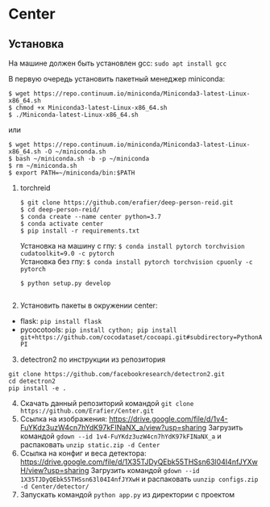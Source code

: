 # Center

## Установка
На машине должен быть установлен gcc: `sudo apt install gcc`

В первую очередь установить пакетный менеджер miniconda:
```
$ wget https://repo.continuum.io/miniconda/Miniconda3-latest-Linux-x86_64.sh
$ chmod +x Miniconda3-latest-Linux-x86_64.sh
$ ./Miniconda-latest-Linux-x86_64.sh
```
или
```
$ wget https://repo.continuum.io/miniconda/Miniconda3-latest-Linux-x86_64.sh -O ~/miniconda.sh
$ bash ~/miniconda.sh -b -p ~/miniconda 
$ rm ~/miniconda.sh
$ export PATH=~/miniconda/bin:$PATH
```
1. torchreid
    ```
    $ git clone https://github.com/erafier/deep-person-reid.git
    $ cd deep-person-reid/
    $ conda create --name center python=3.7
    $ conda activate center
    $ pip install -r requirements.txt
    ```
    Установка на машину с гпу: `$ conda install pytorch torchvision cudatoolkit=9.0 -c pytorch`  
    Установка без гпу: `$ conda install pytorch torchvision cpuonly -c pytorch`
    ```
    $ python setup.py develop
  
2. Установить пакеты в окружении center:
- flask: `pip install flask`
- pycocotools: `pip install cython; pip install git+https://github.com/cocodataset/cocoapi.git#subdirectory=PythonAPI`
3. detectron2 по инструкции из репозитория
  ```  
  git clone https://github.com/facebookresearch/detectron2.git
  cd detectron2
  pip install -e .
  ```
4. Скачать данный репозиторий командой `git clone https://github.com/Erafier/Center.git`
5. Ссылка на изображения: https://drive.google.com/file/d/1v4-FuYKdz3uzW4cn7hYdK97kFINaNX_a/view?usp=sharing
  Загрузить командой `gdown --id 1v4-FuYKdz3uzW4cn7hYdK97kFINaNX_a` и распаковать `unzip static.zip -d Center`
6. Ссылка на конфиг и веса детектора: https://drive.google.com/file/d/1X35TJDyQEbk55THSsn63l04I4nfJYXwH/view?usp=sharing
  Загрузить командой `gdown --id 1X35TJDyQEbk55THSsn63l04I4nfJYXwH` и распаковать `uunzip configs.zip -d Center/detector/`
7. Запускать командой `python app.py` из директории с проектом
